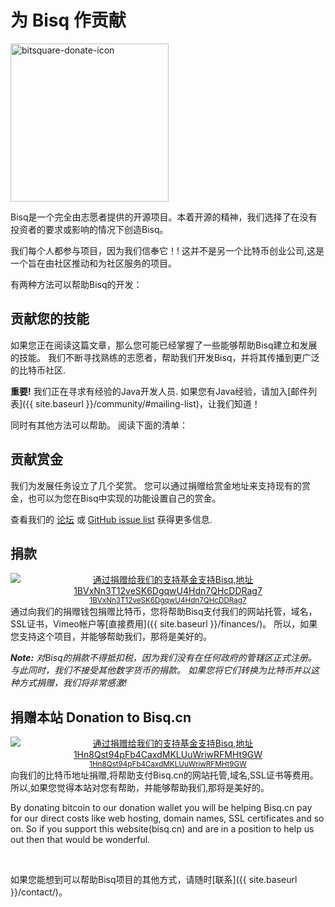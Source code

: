 
# 为 Bisq 作贡献

<img class="alignright size-full wp-image-116" src="/images/bitsquare-donate-icon.png" alt="bitsquare-donate-icon" width="253" height="253" srcset="/images/bitsquare-donate-icon.png 253w, /images/bitsquare-donate-icon-150x150.png 150w, /images/bitsquare-donate-icon-250x250.png 250w" sizes="(max-width: 253px) 100vw, 253px"/>

Bisq是一个完全由志愿者提供的开源项目。本着开源的精神，我们选择了在没有投资者的要求或影响的情况下创造Bisq。

我们每个人都参与项目，因为我们信奉它！! 这并不是另一个比特币创业公司,这是一个旨在由社区推动和为社区服务的项目。

有两种方法可以帮助Bisq的开发：

## 贡献您的技能

如果您正在阅读这篇文章，那么您可能已经掌握了一些能够帮助Bisq建立和发展的技能。 我们不断寻找熟练的志愿者，帮助我们开发Bisq，并将其传播到更广泛的比特币社区.

**重要!** 我们正在寻求有经验的Java开发人员. 如果您有Java经验，请加入[邮件列表]({{ site.baseurl }}/community/#mailing-list)，让我们知道！

同时有其他方法可以帮助。 阅读下面的清单：

## 贡献赏金

我们为发展任务设立了几个奖赏。 您可以通过捐赠给赏金地址来支持现有的赏金，也可以为您在Bisq中实现的功能设置自己的赏金。

查看我们的 [论坛](https://forum.bitsquare.io/t/bitsquare-bounties-rule-set-and-overview/220) 或 [GitHub issue list](https://github.com/bitsquare/bitsquare/issues) 获得更多信息.

## 捐款

<div style="float: right; text-align: center;">
  <a href="https://blockchain.info/address/1BVxNn3T12veSK6DgqwU4Hdn7QHcDDRag7"><img src="/images/donate-to-bitsquare.png" alt="通过捐赠给我们的支持基金支持Bisq,地址 1BVxNn3T12veSK6DgqwU4Hdn7QHcDDRag7"><br>
    <small>1BVxNn3T12veSK6DgqwU4Hdn7QHcDDRag7</small>
  </a>
</div>
通过向我们的捐赠钱包捐赠比特币，您将帮助Bisq支付我们的网站托管，域名，SSL证书，Vimeo帐户等[直接费用]({{ site.baseurl }}/finances/)。 所以，如果您支持这个项目，并能够帮助我们，那将是美好的。

_**Note:** 对Bisq的捐款不得抵扣税，因为我们没有在任何政府的管辖区正式注册。 与此同时，我们不接受其他数字货币的捐款。 如果您将它们转换为比特币并以这种方式捐赠，我们将非常感激!_

## 捐赠本站 Donation to Bisq.cn

<div style="float: right; text-align: center;">
  <a href="https://blockchain.info/address/1Hn8Qst94pFb4CaxdMKLUuWriwRFMHt9GW"><img src="/images/donate-to-bisq-cn.png" alt="通过捐赠给我们的支持基金支持Bisq,地址 1Hn8Qst94pFb4CaxdMKLUuWriwRFMHt9GW"><br>
    <small>1Hn8Qst94pFb4CaxdMKLUuWriwRFMHt9GW</small>
  </a>
</div>
向我们的比特币地址捐赠,将帮助支付Bisq.cn的网站托管,域名,SSL证书等费用。所以,如果您觉得本站对您有帮助，并能够帮助我们,那将是美好的。

By donating bitcoin to our donation wallet you will be helping Bisq.cn pay for our direct costs like web hosting, domain names, SSL certificates and so on. So if you support this website(bisq.cn) and are in a position to help us out then that would be wonderful.



<br>

如果您能想到可以帮助Bisq项目的其他方式，请随时[联系]({{ site.baseurl }}/contact/)。
